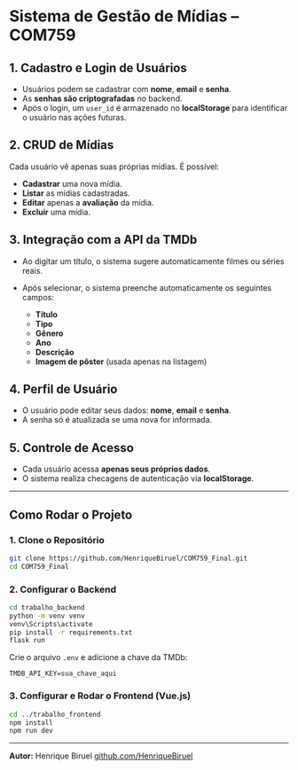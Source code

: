 # Sistema de Gestão de Mídias – COM759

## 1. Cadastro e Login de Usuários

* Usuários podem se cadastrar com **nome**, **email** e **senha**.
* As **senhas são criptografadas** no backend.
* Após o login, um `user_id` é armazenado no **localStorage** para identificar o usuário nas ações futuras.

## 2. CRUD de Mídias

Cada usuário vê apenas suas próprias mídias. É possível:

* **Cadastrar** uma nova mídia.
* **Listar** as mídias cadastradas.
* **Editar** apenas a **avaliação** da mídia.
* **Excluir** uma mídia.

## 3. Integração com a API da TMDb

* Ao digitar um título, o sistema sugere automaticamente filmes ou séries reais.
* Após selecionar, o sistema preenche automaticamente os seguintes campos:

  * **Título**
  * **Tipo**
  * **Gênero**
  * **Ano**
  * **Descrição**
  * **Imagem de pôster** (usada apenas na listagem)

## 4. Perfil de Usuário

* O usuário pode editar seus dados: **nome**, **email** e **senha**.
* A senha só é atualizada se uma nova for informada.

## 5. Controle de Acesso

* Cada usuário acessa **apenas seus próprios dados**.
* O sistema realiza checagens de autenticação via **localStorage**.

---

## Como Rodar o Projeto

### 1. Clone o Repositório

```bash
git clone https://github.com/HenriqueBiruel/COM759_Final.git
cd COM759_Final
```

### 2. Configurar o Backend

```bash
cd trabalho_backend
python -m venv venv
venv\Scripts\activate
pip install -r requirements.txt
flask run
```

Crie o arquivo `.env` e adicione a chave da TMDb:

```env
TMDB_API_KEY=sua_chave_aqui
```

### 3. Configurar e Rodar o Frontend (Vue.js)

```bash
cd ../trabalho_frontend
npm install
npm run dev
```

---

**Autor:** Henrique Biruel
[github.com/HenriqueBiruel](https://github.com/HenriqueBiruel)
